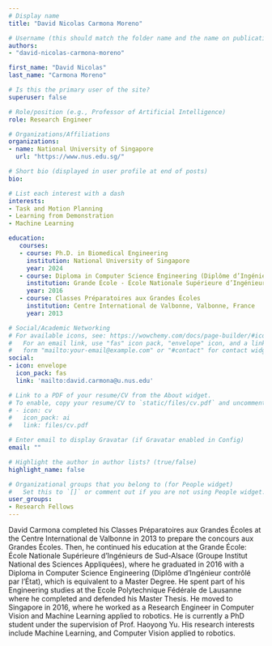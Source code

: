 ```yaml
---
# Display name
title: "David Nicolas Carmona Moreno"

# Username (this should match the folder name and the name on publications)
authors:
- "david-nicolas-carmona-moreno"

first_name: "David Nicolas"
last_name: "Carmona Moreno"

# Is this the primary user of the site?
superuser: false

# Role/position (e.g., Professor of Artificial Intelligence)
role: Research Engineer

# Organizations/Affiliations
organizations:
- name: National University of Singapore
  url: "https://www.nus.edu.sg/"

# Short bio (displayed in user profile at end of posts)
bio: 

# List each interest with a dash
interests:
- Task and Motion Planning
- Learning from Demonstration
- Machine Learning

education:
   courses:
   - course: Ph.D. in Biomedical Engineering
     institution: National University of Singapore
     year: 2024
   - course: Diploma in Computer Science Engineering (Diplôme d’Ingénieur contrôlé par l’État)
     institution: Grande École - École Nationale Supérieure d’Ingénieurs de Sud-Alsace (Groupe Institut National des Sciences Appliquées), Mulhouse, France
     year: 2016
   - course: Classes Préparatoires aux Grandes Écoles
     institution: Centre International de Valbonne, Valbonne, France
     year: 2013

# Social/Academic Networking
# For available icons, see: https://wowchemy.com/docs/page-builder/#icons
#   For an email link, use "fas" icon pack, "envelope" icon, and a link in the
#   form "mailto:your-email@example.com" or "#contact" for contact widget.
social:
- icon: envelope
  icon_pack: fas
  link: 'mailto:david.carmona@u.nus.edu'

# Link to a PDF of your resume/CV from the About widget.
# To enable, copy your resume/CV to `static/files/cv.pdf` and uncomment the lines below.
# - icon: cv
#   icon_pack: ai
#   link: files/cv.pdf

# Enter email to display Gravatar (if Gravatar enabled in Config)
email: ""

# Highlight the author in author lists? (true/false)
highlight_name: false

# Organizational groups that you belong to (for People widget)
#   Set this to `[]` or comment out if you are not using People widget.
user_groups:
- Research Fellows
---
```


David Carmona completed his Classes Préparatoires aux Grandes Écoles at the Centre International de Valbonne in 2013 to prepare the concours aux 
Grandes Écoles. Then, he continued his education at the Grande École: École Nationale Supérieure d’Ingénieurs de Sud-Alsace (Groupe Institut National des Sciences Appliquées), where he graduated in 2016 with a Diploma in Computer Science Engineering (Diplôme d’Ingénieur contrôlé par l’État), which is equivalent to a Master Degree. He spent part of his Engineering studies at the Ecole Polytechnique Fédérale de Lausanne where he completed and defended his Master Thesis.
He moved to Singapore in 2016, where he worked as a Research Engineer in Computer Vision and Machine Learning applied to robotics. He is currently a PhD student under the supervision of Prof. Haoyong Yu. His research interests include Machine Learning, and Computer Vision applied to robotics.
